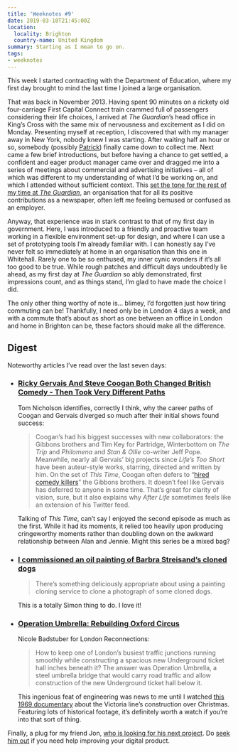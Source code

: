 ```yaml
---
title: 'Weeknotes #9'
date: 2019-03-10T21:45:00Z
location:
  locality: Brighton
  country-name: United Kingdom
summary: Starting as I mean to go on.
tags:
- weeknotes
---
```

This week I started contracting with the Department of Education, where my first day brought to mind the last time I joined a large organisation.

That was back in November 2013. Having spent 90 minutes on a rickety old four-carriage First Capital Connect train crammed full of passengers considering their life choices, I arrived at <cite>The Guardian</cite>’s head office in King’s Cross with the same mix of nervousness and excitement as I did on Monday. Presenting myself at reception, I discovered that with my manager away in New York, nobody knew I was starting. After waiting half an hour or so, somebody (possibly [Patrick][1]) finally came down to collect me. Next came a few brief introductions, but before having a chance to get settled, a confident and eager product manager came over and dragged me into a series of meetings about commercial and advertising initiatives – all of which was different to my understanding of what I’d be working on, and which I attended without sufficient context. This [set the tone for the rest of my time at <cite>The Guardian</cite>][2], an organisation that for all its positive contributions as a newspaper, often left me feeling bemused or confused as an employer.

Anyway, that experience was in stark contrast to that of my first day in government. Here, I was introduced to a friendly and proactive team working in a flexible environment set-up for design, and where I can use a set of prototyping tools I’m already familiar with. I can honestly say I’ve never felt so immediately at home in an organisation than this one in Whitehall. Rarely one to be so enthused, my inner cynic wonders if it’s all too good to be true. While rough patches and difficult days undoubtedly lie ahead, as my first day at <cite>The Guardian</cite> so ably demonstrated, first impressions count, and as things stand, I’m glad to have made the choice I did.

The only other thing worthy of note is… blimey, I’d forgotten just how tiring commuting can be! Thankfully, I need only be in London 4 days a week, and with a commute that’s about as short as one between an office in London and home in Brighton can be, these factors should make all the difference.

## Digest

Noteworthy articles I’ve read over the last seven days:

* ### [Ricky Gervais And Steve Coogan Both Changed British Comedy - Then Took Very Different Paths][3]

  Tom Nicholson identifies, correctly I think, why the career paths of Coogan and Gervais diverged so much after their initial shows found success:

  > Coogan’s had his biggest successes with new collaborators: the Gibbons brothers and Tim Key for Partridge, Winterbottom on *The Trip* and *Philomena* and *Stan & Ollie* co-writer Jeff Pope. Meanwhile, nearly all Gervais’ big projects since *Life’s Too Short* have been auteur-style works, starring, directed and written by him. On the set of *This Time*, Coogan often defers to “[hired comedy killers][4]” the Gibbons brothers. It doesn’t feel like Gervais has deferred to anyone in some time. That’s great for clarity of vision, sure, but it also explains why *After Life* sometimes feels like an extension of his Twitter feed.

  Talking of *This Time*, can’t say I enjoyed the second episode as much as the first. While it had its moments, it relied too heavily upon producing cringeworthy moments rather than doubling down on the awkward relationship between Alan and Jennie. Might this series be a mixed bag?

* ### [I commissioned an oil painting of Barbra Streisand’s cloned dogs][5]

  > There’s something deliciously appropriate about using a painting cloning service to clone a photograph of some cloned dogs.

  This is a totally Simon thing to do. I love it!

* ### [Operation Umbrella: Rebuilding Oxford Circus][6]

  Nicole Badstuber for London Reconnections:

  > How to keep one of London’s busiest traffic junctions running smoothly while constructing a spacious new Underground ticket hall inches beneath it? The answer was Operation Umbrella, a steel umbrella bridge that would carry road traffic and allow construction of the new Underground ticket hall below it.

  This ingenious feat of engineering was news to me until I watched [this 1969 documentary][7] about the Victoria line’s construction over Christmas. Featuring lots of historical footage, it’s definitely worth a watch if you’re into that sort of thing.

Finally, a plug for my friend Jon, [who is looking for his next project][8]. Do [seek him out][9] if you need help improving your digital product.

[1]: https://twitter.com/patrickhamann
[2]: /2015/01/changing_gears
[3]: https://www.esquire.com/uk/culture/tv/a26723025/ricky-gervais-and-steve-coogan-both-changed-british-comedy-then-took-very-different-paths/
[4]: https://www.theguardian.com/tv-and-radio/2019/feb/17/steve-coogan-alan-partridge-back-bbc-love-hate-relationship
[5]: https://simonwillison.net/2019/Mar/7/oil-painting/
[6]: https://www.londonreconnections.com/2019/operation-umbrella-rebuilding-oxford-circus/
[7]: https://www.bbc.co.uk/iplayer/episode/p00sc29t/how-they-dug-the-victoria-line
[8]: https://twitter.com/roobottom/status/1102896958736351232
[9]: https://roodesign.co.uk
